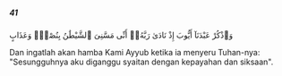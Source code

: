 ##### 41

<span class="ayah">وَٱذْكُرْ عَبْدَنَآ أَيُّوبَ إِذْ نَادَىٰ رَبَّهُۥٓ أَنِّى مَسَّنِىَ ٱلشَّيْطَٰنُ بِنُصْبٍۢ وَعَذَابٍ</span>

<span class="ayah_translation">Dan ingatlah akan hamba Kami Ayyub ketika ia menyeru Tuhan-nya: "Sesungguhnya aku diganggu syaitan dengan kepayahan dan siksaan".</span>
